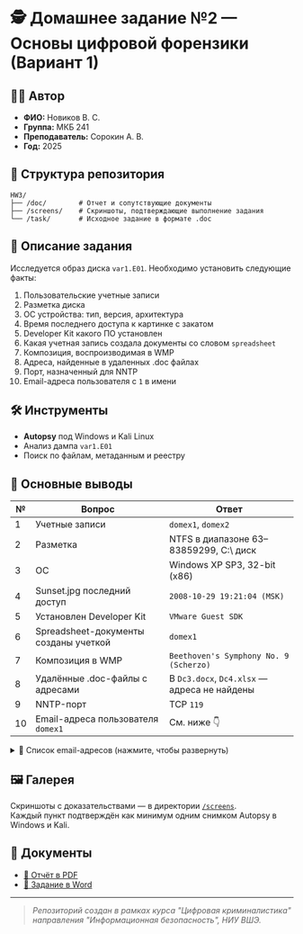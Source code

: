 # 🕵️ Домашнее задание №2 — Основы цифровой форензики (Вариант 1)

## 👨‍🎓 Автор
- **ФИО:** Новиков В. С.
- **Группа:** МКБ 241
- **Преподаватель:** Сорокин А. В.
- **Год:** 2025

## 📂 Структура репозитория

```
HW3/
├── /doc/        # Отчет и сопутствующие документы
├── /screens/    # Скриншоты, подтверждающие выполнение задания
└── /task/       # Исходное задание в формате .doc
```

## 📘 Описание задания

Исследуется образ диска `var1.E01`. Необходимо установить следующие факты:

1. Пользовательские учетные записи
2. Разметка диска
3. ОС устройства: тип, версия, архитектура
4. Время последнего доступа к картинке с закатом
5. Developer Kit какого ПО установлен
6. Какая учетная запись создала документы со словом `spreadsheet`
7. Композиция, воспроизводимая в WMP
8. Адреса, найденные в удаленных .doc файлах
9. Порт, назначенный для NNTP
10. Email-адреса пользователя с `1` в имени

## 🛠 Инструменты

- **Autopsy** под Windows и Kali Linux
- Анализ дампа `var1.E01`
- Поиск по файлам, метаданным и реестру

## 📄 Основные выводы

| № | Вопрос                                                                 | Ответ |
|---|------------------------------------------------------------------------|-------|
| 1 | Учетные записи                                                         | `domex1`, `domex2` |
| 2 | Разметка                                                               | NTFS в диапазоне 63–83859299, C:\ диск |
| 3 | ОС                                                                     | Windows XP SP3, 32-bit (x86) |
| 4 | Sunset.jpg последний доступ                                            | `2008-10-29 19:21:04 (MSK)` |
| 5 | Установлен Developer Kit                                               | `VMware Guest SDK` |
| 6 | Spreadsheet-документы созданы учеткой                                 | `domex1` |
| 7 | Композиция в WMP                                                       | `Beethoven's Symphony No. 9 (Scherzo)` |
| 8 | Удалённые .doc-файлы с адресами                                       | В `Dc3.docx`, `Dc4.xlsx` — адреса не найдены |
| 9 | NNTP-порт                                                              | TCP `119` |
|10 | Email-адреса пользователя `domex1`                                    | См. ниже 👇 |

<details>
  <summary>📧 Список email-адресов (нажмите, чтобы развернуть)</summary>

```
domex1@aol.com  
domex1@aim.com  
domex1@ar.atwola.com  
domex1@at.atwola.com  
domex1@atdmt.com  
domex1@atwola.com  
domex1@c.live  
domex1@c.live.com  
domex1@c.msn.com  
domex1@cdn.at.atwola.com  
domex1@doubleclick.net  
domex1@google.com  
domex1@live.com  
domex1@logservice.live  
domex1@logservice.live.com  
domex1@mail.google.com  
domex1@msn.com  
domex1@msnportal.112.2o7.net  
domex1@my.screenname.aol  
domex1@my.screenname.aol.com  
domex1@rad.msn.com  
domex1@revsci.net  
domex1@www.live  
domex1@www.live.com  
domex1@www.msn.com
```

</details>

## 🖼️ Галерея

Скриншоты с доказательствами — в директории [`/screens`](./screens/).  
Каждый пункт подтверждён как минимум одним снимком Autopsy в Windows и Kali.

## 📎 Документы

- [📄 Отчёт в PDF](https://github.com/vit81g/Cybersecurity_HSE/blob/main/HomeWorks/Forensics/HW3/%D0%9D%D0%BE%D0%B2%D0%B8%D0%BA%D0%BE%D0%B2%20%D0%92.%D0%A1.%20%D0%94%D0%97%202.pdf)
- [📑 Задание в Word](https://github.com/vit81g/Cybersecurity_HSE/blob/main/HomeWorks/Forensics/HW2/01_netstat.jpg)

---

> _Репозиторий создан в рамках курса "Цифровая криминалистика" направления "Информационная безопасность", НИУ ВШЭ._